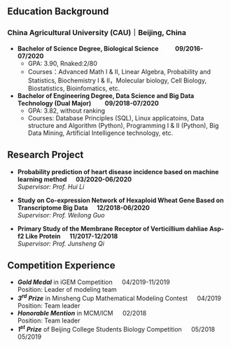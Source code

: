 ## Education Background

### China Agricultural University (CAU)｜Beijing, China 
- **Bachelor of Science Degree, Biological Science &emsp; &emsp; 09/2016-07/2020**
  - GPA: 3.90, Rnaked:2/80
  - Courses：Advanced Math I & II, Linear Algebra, Probability and Statistics, Biochemistry I & II，Molecular biology, Cell Biology, Biostatistics, Bioinfomatics, etc.
- **Bachelor of Engineering Degree, Data Science and Big Data Technology (Dual Major)&emsp;&emsp; 09/2018-07/2020**
  - GPA: 3.82, without ranking
  - Courses: Database Principles (SQL), Linux applicatoins, Data structure and Algorithm (Python), Programming I & II (Python), Big Data Mining, Artificial Intelligence technology, etc.

## Research Project

- **Probability prediction of heart disease incidence based on machine learning method &emsp; 03/2020-06/2020** 
<br>*Supervisor: Prof. Hui Li*

- **Study on Co-expression Network of Hexaploid Wheat Gene Based on Transcriptome Big Data &emsp; 12/2018-06/2020** 
<br>*Supervisor: Prof. Weilong Guo*

- **Primary Study of the Membrane Receptor of Verticillium dahliae Asp-f2 Like Protein &emsp; 11/2017-12/2018**
<br>*Supervisor: Prof. Junsheng Qi*

## Competition Experience

- ***Gold Medal*** in iGEM Competition &emsp; 04/2019-11/2019  <br> Position: Leader of modeling team
- ***3<sup>rd</sup> Prize*** in Minsheng Cup Mathematical Modeling Contest &emsp; 04/2019 <br> Position: Team leader
- ***Honorable Mention*** in MCM/ICM &emsp; 02/2018 <br> Position: Team leader
- ***1<sup>st</sup> Prize*** of Beijing College Students Biology Competition &emsp; 05/2018 05/2019
